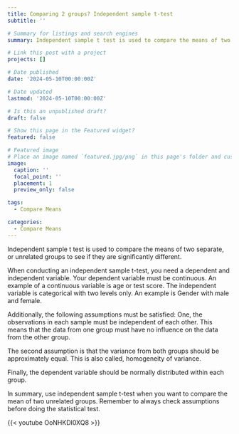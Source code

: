 ```yaml
---
title: Comparing 2 groups? Independent sample t-test
subtitle: ''

# Summary for listings and search engines
summary: Independent sample t test is used to compare the means of two separate, or unrelated groups to see if they are significantly different. 

# Link this post with a project
projects: []

# Date published
date: '2024-05-10T00:00:00Z'

# Date updated
lastmod: '2024-05-10T00:00:00Z'

# Is this an unpublished draft?
draft: false

# Show this page in the Featured widget?
featured: false

# Featured image
# Place an image named `featured.jpg/png` in this page's folder and customize its options here.
image:
  caption: ''
  focal_point: ''
  placement: 1
  preview_only: false

tags:
  - Compare Means

categories:
  - Compare Means
---
```


Independent sample t test is used to compare the means of two separate, or unrelated groups to see if they are significantly different. 

When conducting an independent sample t-test, you need a dependent and independent variable. Your dependent variable must be continuous. An example of a continuous variable is age or test score. The independent variable is categorical with two levels only. An example is Gender with male and female.

Additionally, the following assumptions must be satisfied: 
One, the observations in each sample must be independent of each other. This means that the data from one group must have no influence on the data from the other group.

The second assumption is that the variance from both groups should be approximately equal. This is also called, homogeneity of variance.

Finally, the dependent variable should be normally distributed within each group.

In summary, use independent sample t-test when you want to compare the mean of two unrelated groups. Remember to always check assumptions before doing the statistical test.


{{< youtube OoNHKDI0XQ8 >}}



